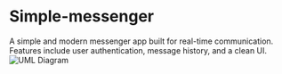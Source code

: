 # Simple-messenger
A simple and modern messenger app built for real-time communication. Features include user authentication, message history, and a clean UI.
![UML Diagram]("(https://github.com/Parham-Bakhshaei/Simple-messenger/blob/main/UML.png)")
